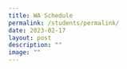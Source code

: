 ```yaml
---
title: WA Schedule
permalink: /students/permalink/
date: 2023-02-17
layout: post
description: ""
image: ""
---
```

